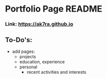 # Portfolio Page README

### Link: https://ak7ra.github.io

## To-Do's:
- add pages:
  - projects
  - education, experience
  - personal
    - recent activities and interests
